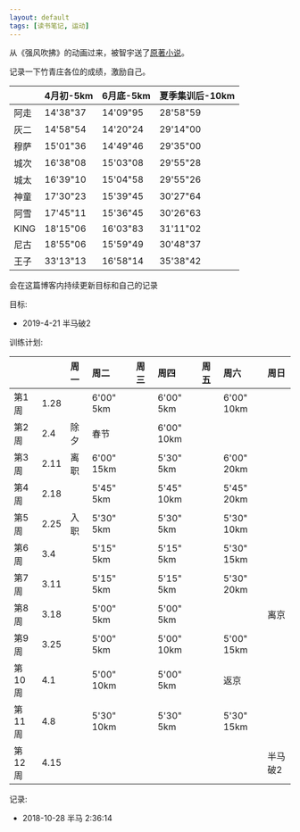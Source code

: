 ```yaml
---
layout: default
tags: [读书笔记, 运动]
---
```


从《强风吹拂》的动画过来，被智宇送了[原著小说](https://book.douban.com/subject/26210487/)。

记录一下竹青庄各位的成绩，激励自己。

|      | 4月初-5km | 6月底-5km | 夏季集训后-10km |
| :--- | :-------- | :-------- | :-------------- |
| 阿走 | 14'38"37  | 14'09"95  | 28'58"59        |
| 灰二 | 14'58"54  | 14'20"24  | 29'14"00        |
| 穆萨 | 15'01"36  | 14'49"46  | 29'35"00        |
| 城次 | 16'38"08  | 15'03"08  | 29'55"28        |
| 城太 | 16'39"10  | 15'04"58  | 29'55"26        |
| 神童 | 17'30"23  | 15'39"45  | 30'27"64        |
| 阿雪 | 17'45"11  | 15'36"45  | 30'26"63        |
| KING | 18'15"06  | 16'03"83  | 31'11"02        |
| 尼古 | 18'55"06  | 15'59"49  | 30'48"37        |
| 王子 | 33'13"13  | 16'58"14  | 35'38"42        |

会在这篇博客内持续更新目标和自己的记录

目标:
- 2019-4-21 半马破2

训练计划:

|        |      | 周一 | 周二         | 周三 | 周四         | 周五 | 周六       | 周日      |
| :----- | :--- | :--- | :----------- | :--- | :----------- | :--- | :--------- | :-------- |
| 第1周  | 1.28 |      | 6'00" 5km    |      | 6'00" 5km    |      | 6'00" 10km |           |
| 第2周  | 2.4  | 除夕 | 春节         |      | 6'00" 10km   |      |            |           |
| 第3周  | 2.11 | 离职 | 6'00" 15km   |      | 5'30" 5km    |      | 6'00" 20km |           |
| 第4周  | 2.18 |      | 5'45" 5km    |      | 5'45" 10km   |      | 5'45" 20km |           |
| 第5周  | 2.25 | 入职 | 5'30" 5km    |      | 5'30" 5km    |      | 5'30" 10km |           |
| 第6周  | 3.4  |      | 5'15" 5km    |      | 5'15" 5km    |      | 5'30" 15km |           |
| 第7周  | 3.11 |      | 5'15" 5km    |      | 5'15" 5km    |      | 5'30" 20km |           |
| 第8周  | 3.18 |      | 5'00" 5km    |      | 5'00" 5km    |      |            | 离京      |
| 第9周  | 3.25 |      | 5'00" 5km    |      | 5'00" 10km   |      | 5'00" 15km |           |
| 第10周 | 4.1  |      | 5'00" 10km   |      | 5'00" 5km    |      | 返京       |           |
| 第11周 | 4.8  |      | 5'30" 10km   |      | 5'30" 5km    |      | 5'30" 15km |           |
| 第12周 | 4.15 |      |              |      |              |      |            | 半马破2   |

记录:
- 2018-10-28 半马 2:36:14
